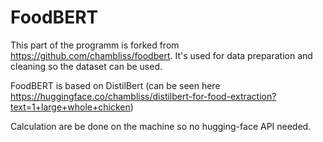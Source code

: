 # FoodBERT

This part of the programm is forked from https://github.com/chambliss/foodbert.
It's used for data preparation and cleaning so the dataset can be used.

FoodBERT is based on DistilBert (can be seen here https://huggingface.co/chambliss/distilbert-for-food-extraction?text=1+large+whole+chicken)

Calculation are be done on the machine so no hugging-face API needed.